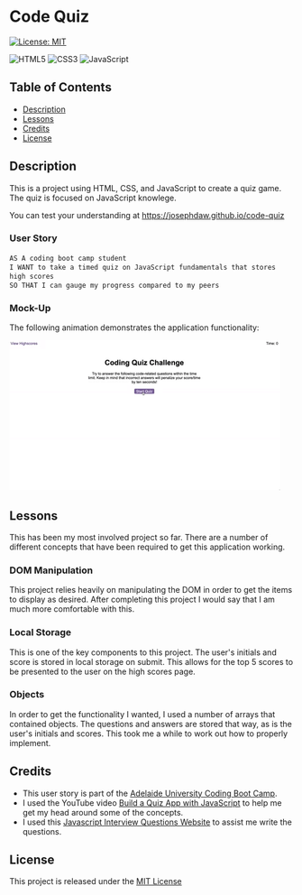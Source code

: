 # Code Quiz

[![License: MIT](https://img.shields.io/badge/License-MIT-yellow.svg)](https://opensource.org/licenses/MIT)

![HTML5](https://img.shields.io/badge/html5-%23E34F26.svg?&logo=html5&logoColor=white)
![CSS3](https://img.shields.io/badge/css3-%231572B6.svg?&logo=css3&logoColor=white)
![JavaScript](https://img.shields.io/badge/javascript-%23323330.svg?&logo=javascript&logoColor=%23F7DF1E)

## Table of Contents
- [Description](#description)
- [Lessons](#lessons)
- [Credits](#credits)
- [License](#license)

## Description
This is a project using HTML, CSS, and JavaScript to create a quiz game. The quiz is focused on JavaScript knowlege. 

You can test your understanding at https://josephdaw.github.io/code-quiz

### User Story

```
AS A coding boot camp student
I WANT to take a timed quiz on JavaScript fundamentals that stores high scores
SO THAT I can gauge my progress compared to my peers
```


### Mock-Up

The following animation demonstrates the application functionality:

![A user clicks through an interactive coding quiz, then enters initials to save the high score before resetting and starting over.](assets/img/04-web-apis-homework-demo.gif)
## Lessons 
This has been my most involved project so far. There are a number of different concepts that have been required to get this application working.
### DOM Manipulation
This project relies heavily on manipulating the DOM in order to get the items to display as desired. After completing this project I would say that I am much more comfortable with this.
### Local Storage
This is one of the key components to this project. The user's initials and score is stored in local storage on submit. This allows for the top 5 scores to be presented to the user on the high scores page. 
### Objects
In order to get the functionality I wanted, I used a number of arrays that contained objects. The questions and answers are stored that way, as is the user's initials and scores. This took me a while to work out how to properly implement. 

## Credits
- This user story is part of the [Adelaide University Coding Boot Camp](https://bootcamps.adelaide.edu.au).
- I used the YouTube video [Build a Quiz App with JavaScript](https://www.youtube.com/watch?v=riDzcEQbX6k) to help me get my head around some of the concepts.
- I used this [Javascript Interview Questions Website](https://www.interviewbit.com/javascript-interview-questions/) to assist me write the questions.

## License
This project is released under the [MIT License](LICENSE)